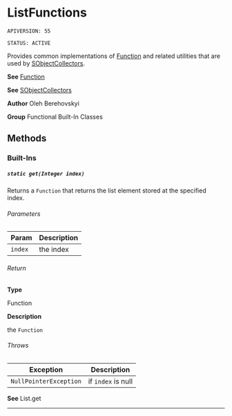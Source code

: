 # ListFunctions

`APIVERSION: 55`

`STATUS: ACTIVE`

Provides common implementations of [Function](/docs/Functional-Abstract-Classes/Function.md) and related utilities that are used by [SObjectCollectors](/Functional-Built-In-Classes/SObjectCollectors.md).


**See** [Function](/docs/Functional-Abstract-Classes/Function.md)


**See** [SObjectCollectors](/docs/Functional-Built-In-Classes/SObjectCollectors.md)


**Author** Oleh Berehovskyi


**Group** Functional Built-In Classes

## Methods
### Built-Ins
##### `static get(Integer index)`

Returns a `Function` that returns the list element stored at the specified index.

###### Parameters
|Param|Description|
|---|---|
|`index`|the index|

###### Return

**Type**

Function

**Description**

the `Function`

###### Throws
|Exception|Description|
|---|---|
|`NullPointerException`|if `index` is null|


**See** List.get

---

